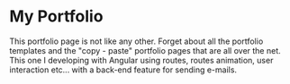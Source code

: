 # My Portfolio

This portfolio page is not like any other. Forget about all the portfolio templates and the "copy - paste" portfolio pages that are all over the net.
This one I developing with Angular using routes, routes animation, user interaction etc... with a back-end feature for sending e-mails.

 


